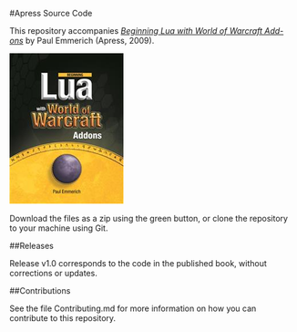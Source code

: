 #Apress Source Code

This repository accompanies [*Beginning Lua with World of Warcraft Add-ons*](http://www.apress.com/9781430223719) by Paul Emmerich (Apress, 2009).

![Cover image](9781430223719.jpg)

Download the files as a zip using the green button, or clone the repository to your machine using Git.

##Releases

Release v1.0 corresponds to the code in the published book, without corrections or updates.

##Contributions

See the file Contributing.md for more information on how you can contribute to this repository.
